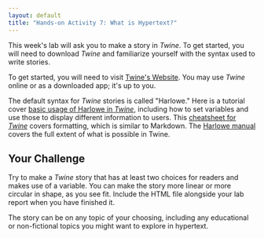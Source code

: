 ```yaml
---
layout: default
title: "Hands-on Activity 7: What is Hypertext?"
---
```


This week's lab will ask you to make a story in *Twine*. To get started, you will need to download *Twine* and familiarize yourself with the syntax used to write stories.

To get started, you will need to visit [Twine's Website](https://twinery.org/). You may use *Twine* online or as a downloaded app; it's up to you.

The default syntax for *Twine* stories is called "Harlowe." Here is a tutorial cover [basic usage of Harlowe in *Twine*](https://gamingthepast.net/simulation-design/twine-interactive-fiction-tool/twine-2-0-harlowe-beginners-guide/), including how to set variables and use those to display different information to users. This [cheatsheet for *Twine*](https://blogs.stockton.edu/textscape/files/2015/04/A-Twine-Cheat-Sheet.pdf) covers formatting, which is similar to Markdown. The [Harlowe manual](https://twine2.neocities.org/#markup_heading) covers the full extent of what is possible in Twine.

## Your Challenge

Try to make a *Twine* story that has at least two choices for readers and makes use of a variable. You can make the story more linear or more circular in shape, as you see fit. Include the HTML file alongside your lab report when you have finished it.

The story can be on any topic of your choosing, including any educational or non-fictional topics you might want to explore in hypertext.
